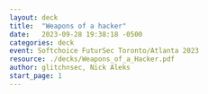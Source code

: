 ```yaml
---
layout: deck
title:  "Weapons of a hacker"
date:   2023-09-28 19:38:18 -0500
categories: deck
event: Softchoice FuturSec Toronto/Atlanta 2023
resource: ./decks/Weapons_of_a_Hacker.pdf
author: glitchnsec, Nick Aleks
start_page: 1
---
```

